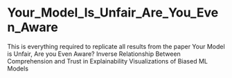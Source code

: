 # Your_Model_Is_Unfair_Are_You_Even_Aware
This is everything required to replicate all results from the paper Your Model is Unfair, Are you Even Aware? Inverse Relationship Between Comprehension and Trust in Explainability Visualizations of Biased ML Models

